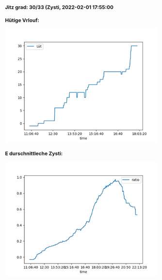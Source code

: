 ### Jitz grad: 30/33 (Zysti, 2022-02-01 17:55:00

### Hütige Vrlouf:
![Graph](Today.png)

### E durschnittleche Zysti:
![Graph](Zysti.png)
